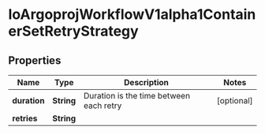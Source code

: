 

# IoArgoprojWorkflowV1alpha1ContainerSetRetryStrategy


## Properties

Name | Type | Description | Notes
------------ | ------------- | ------------- | -------------
**duration** | **String** | Duration is the time between each retry |  [optional]
**retries** | **String** |  | 




